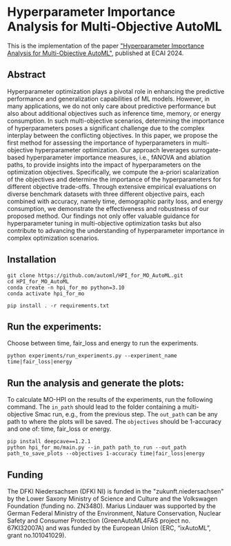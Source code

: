 # Hyperparameter Importance Analysis for Multi-Objective AutoML
This is the implementation of the paper ["Hyperparameter Importance Analysis for Multi-Objective AutoML"](https://arxiv.org/abs/2405.07640), published at ECAI 2024.

## Abstract
Hyperparameter optimization plays a pivotal role in enhancing the predictive performance and generalization capabilities of ML models. However, in many applications, we do not only care about predictive performance but also about additional objectives such as inference time, memory, or energy consumption. In such multi-objective scenarios, determining the importance of hyperparameters poses a significant challenge due to the complex interplay between the conflicting objectives. In this paper, we propose the first method for assessing the importance of hyperparameters in multi-objective hyperparameter optimization. Our approach leverages surrogate-based hyperparameter importance measures, i.e., fANOVA and ablation paths, to provide insights into the impact of hyperparameters on the optimization objectives. Specifically, we compute the a-priori scalarization of the objectives and determine the importance of the hyperparameters for different objective trade-offs. Through extensive empirical evaluations on diverse benchmark datasets with three different objective pairs, each combined with accuracy, namely time, demographic parity loss, and energy consumption, we demonstrate the effectiveness and robustness of our proposed method. Our findings not only offer valuable guidance for hyperparameter tuning in multi-objective optimization tasks but also contribute to advancing the understanding of hyperparameter importance in complex optimization scenarios. 

## Installation
```
git clone https://github.com/automl/HPI_for_MO_AutoML.git
cd HPI_for_MO_AutoML
conda create -n hpi_for_mo python=3.10
conda activate hpi_for_mo

pip install . -r requirements.txt
```

## Run the experiments:
Choose between time, fair_loss and energy to run the experiments.
```
python experiments/run_experiments.py --experiment_name time|fair_loss|energy
```
## Run the analysis and generate the plots:
To calculate MO-HPI on the results of the experiments, run the following command. The ```in_path``` should lead to the folder containing a multi-objective Smac run, e.g., from the previous step. The ```out_path``` can be any path to where the plots will be saved. The ```objectives``` should be 1-accuracy and one of: time, fair_loss or energy. 

```
pip install deepcave==1.2.1
python hpi_for_mo/main.py --in_path path_to_run --out_path path_to_save_plots --objectives 1-accuracy time|fair_loss|energy
```

## Funding
The DFKI Niedersachsen (DFKI NI) is funded in the "zukunft.niedersachsen" by the Lower Saxony Ministry of Science and Culture and the Volkswagen Foundation (funding no. ZN3480). Marius Lindauer was supported by the German Federal Ministry of the Environment, Nature Conservation, Nuclear Safety and Consumer Protection (GreenAutoML4FAS project no. 67KI32007A) and was funded by the European Union (ERC, “ixAutoML”, grant no.101041029).
